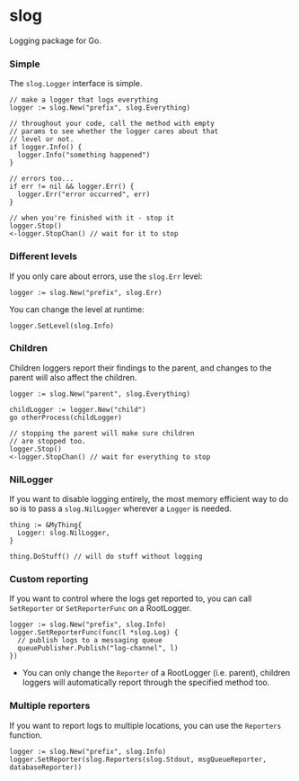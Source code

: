 slog
====

Logging package for Go.

### Simple

The `slog.Logger` interface is simple.

```
// make a logger that logs everything
logger := slog.New("prefix", slog.Everything)

// throughout your code, call the method with empty
// params to see whether the logger cares about that
// level or not.
if logger.Info() {
  logger.Info("something happened")
}

// errors too...
if err != nil && logger.Err() {
  logger.Err("error occurred", err)
}

// when you're finished with it - stop it
logger.Stop()
<-logger.StopChan() // wait for it to stop
```

### Different levels

If you only care about errors, use the `slog.Err` level:

```
logger := slog.New("prefix", slog.Err)
```

You can change the level at runtime:

```
logger.SetLevel(slog.Info)
```

### Children

Children loggers report their findings to the parent, and changes to the parent will also affect the children.

```
logger := slog.New("parent", slog.Everything)

childLogger := logger.New("child")
go otherProcess(childLogger)

// stopping the parent will make sure children
// are stopped too.
logger.Stop()
<-logger.StopChan() // wait for everything to stop
```

### NilLogger

If you want to disable logging entirely, the most memory efficient way to do so is to pass a `slog.NilLogger` wherever a `Logger` is needed.

```
thing := &MyThing{
  Logger: slog.NilLogger,
}

thing.DoStuff() // will do stuff without logging
```

### Custom reporting

If you want to control where the logs get reported to, you can call `SetReporter` or `SetReporterFunc` on a RootLogger.

```
logger := slog.New("prefix", slog.Info)
logger.SetReporterFunc(func(l *slog.Log) {
  // publish logs to a messaging queue
  queuePublisher.Publish("log-channel", l)
})
```

  * You can only change the `Reporter` of a RootLogger (i.e. parent), children loggers will automatically report through the specified method too.

### Multiple reporters

If you want to report logs to multiple locations, you can use the `Reporters` function.

```
logger := slog.New("prefix", slog.Info)
logger.SetReporter(slog.Reporters(slog.Stdout, msgQueueReporter, databaseReporter))
```
